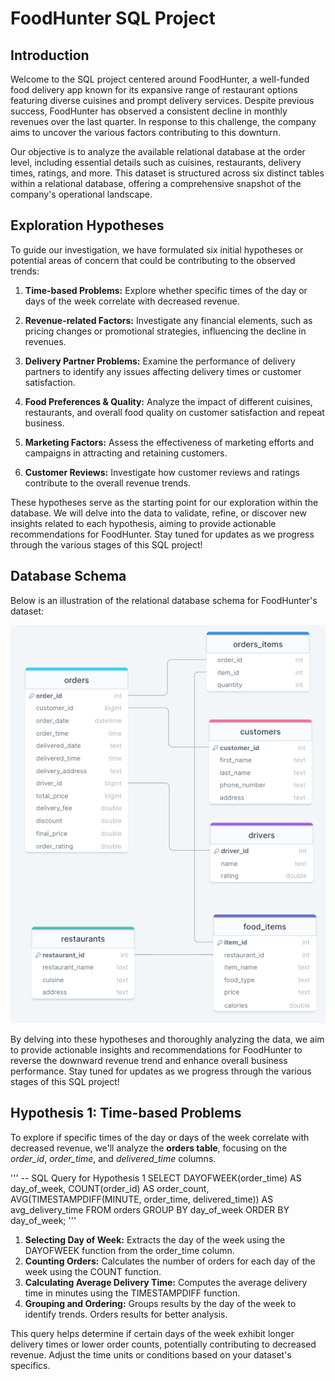 # FoodHunter SQL Project

## Introduction

Welcome to the SQL project centered around FoodHunter, a well-funded food delivery app known for its expansive range of restaurant options featuring diverse cuisines and prompt delivery services. Despite previous success, FoodHunter has observed a consistent decline in monthly revenues over the last quarter. In response to this challenge, the company aims to uncover the various factors contributing to this downturn.

Our objective is to analyze the available relational database at the order level, including essential details such as cuisines, restaurants, delivery times, ratings, and more. This dataset is structured across six distinct tables within a relational database, offering a comprehensive snapshot of the company's operational landscape.

## Exploration Hypotheses

To guide our investigation, we have formulated six initial hypotheses or potential areas of concern that could be contributing to the observed trends:

1. **Time-based Problems:** Explore whether specific times of the day or days of the week correlate with decreased revenue.

2. **Revenue-related Factors:** Investigate any financial elements, such as pricing changes or promotional strategies, influencing the decline in revenues.

3. **Delivery Partner Problems:** Examine the performance of delivery partners to identify any issues affecting delivery times or customer satisfaction.

4. **Food Preferences & Quality:** Analyze the impact of different cuisines, restaurants, and overall food quality on customer satisfaction and repeat business.

5. **Marketing Factors:** Assess the effectiveness of marketing efforts and campaigns in attracting and retaining customers.

6. **Customer Reviews:** Investigate how customer reviews and ratings contribute to the overall revenue trends.

These hypotheses serve as the starting point for our exploration within the database. We will delve into the data to validate, refine, or discover new insights related to each hypothesis, aiming to provide actionable recommendations for FoodHunter. Stay tuned for updates as we progress through the various stages of this SQL project!

## Database Schema

Below is an illustration of the relational database schema for FoodHunter's dataset:

![Database Schema](https://github.com/guille-gil/SQL-portfolio/raw/main/Foodhunter/schema.png)

By delving into these hypotheses and thoroughly analyzing the data, we aim to provide actionable insights and recommendations for FoodHunter to reverse the downward revenue trend and enhance overall business performance. Stay tuned for updates as we progress through the various stages of this SQL project!



## Hypothesis 1: Time-based Problems
To explore if specific times of the day or days of the week correlate with decreased revenue, we'll analyze the **orders table**, focusing on the *order_id*, *order_time*, and *delivered_time* columns.

'''
-- SQL Query for Hypothesis 1
SELECT
  DAYOFWEEK(order_time) AS day_of_week,
  COUNT(order_id) AS order_count,
  AVG(TIMESTAMPDIFF(MINUTE, order_time, delivered_time)) AS avg_delivery_time
FROM
  orders
GROUP BY
  day_of_week
ORDER BY
  day_of_week;
'''

1. **Selecting Day of Week:** Extracts the day of the week using the DAYOFWEEK function from the order_time column.
2. **Counting Orders:** Calculates the number of orders for each day of the week using the COUNT function.
3. **Calculating Average Delivery Time:** Computes the average delivery time in minutes using the TIMESTAMPDIFF function.
4. **Grouping and Ordering:** Groups results by the day of the week to identify trends. Orders results for better analysis.

This query helps determine if certain days of the week exhibit longer delivery times or lower order counts, potentially contributing to decreased revenue. Adjust the time units or conditions based on your dataset's specifics.
